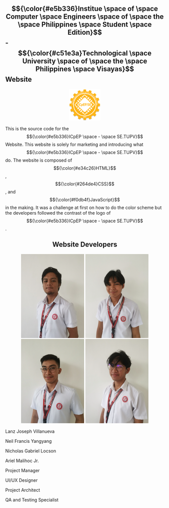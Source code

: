 ## $${\color{#e5b336}Institue \space of \space Computer \space Engineers \space of \space the \space Philippines \space Student \space Edition}$$ -  $${\color{#c51e3a}Technological \space University \space of \space the \space Philippines \space Visayas}$$  Website
<p align="center">
  <img src="assets/img/favicon.png" width="100">
</p>

This is the source code for the $${\color{#e5b336}ICpEP \space - \space SE.TUPV}$$ Website. This website is solely for marketing and introducing what $${\color{#e5b336}ICpEP \space - \space SE.TUPV}$$ do. The website is composed of $${\color{#e34c26}HTML}$$, $${\color{#264de4}CSS}$$, and $${\color{#f0db4f}JavaScript}$$ in the making. It was a challenge at first on how to do the color scheme but the developers followed the contrast of the logo of $${\color{#e5b336}ICpEP \space - \space SE.TUPV}$$.  

<h2 align="center">Website Developers</h2>

<div align="center">
  <img src="assets/img/team/team-1.jpg" width="200" alt="">
  <img src="assets/img/team/team-2.jpg" width="200" alt="">
  <img src="assets/img/team/team-3.jpg" width="200" alt="">
  <img src="assets/img/team/team-4.jpg" width="200" alt="">
</div>

<div align="left">
  <p>Lanz Joseph Villanueva</p>
  <p>Neil Francis Yangyang</p>
  <p>Nicholas Gabriel Locson</p>
  <p>Ariel Malihoc Jr.</p>
</div>

<div align="left">
  <p>Project Manager</p>
  <p>UI/UX Designer</p>
  <p>Project Architect</p>
  <p>QA and Testing Specialist</p>
</div>

